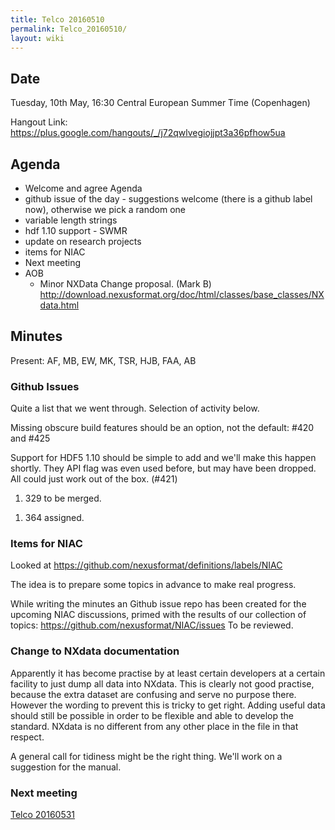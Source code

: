 ```yaml
---
title: Telco 20160510
permalink: Telco_20160510/
layout: wiki
---
```


Date
----

Tuesday, 10th May, 16:30 Central European Summer Time (Copenhagen)

Hangout Link:
<https://plus.google.com/hangouts/_/j72qwlvegiojjpt3a36pfhow5ua>

Agenda
------

-   Welcome and agree Agenda
-   github issue of the day - suggestions welcome (there is a github
    label now), otherwise we pick a random one
-   variable length strings
-   hdf 1.10 support - SWMR
-   update on research projects
-   items for NIAC
-   Next meeting
-   AOB
    -   Minor NXData Change proposal. (Mark B)
        <http://download.nexusformat.org/doc/html/classes/base_classes/NXdata.html>

Minutes
-------

Present: AF, MB, EW, MK, TSR, HJB, FAA, AB

### Github Issues

Quite a list that we went through. Selection of activity below.

Missing obscure build features should be an option, not the default:
\#420 and \#425

Support for HDF5 1.10 should be simple to add and we'll make this happen
shortly. They API flag was even used before, but may have been dropped.
All could just work out of the box. (\#421)

1.  329 to be merged.

<!-- -->

1.  364 assigned.

### Items for NIAC

Looked at <https://github.com/nexusformat/definitions/labels/NIAC>

The idea is to prepare some topics in advance to make real progress.

While writing the minutes an Github issue repo has been created for the
upcoming NIAC discussions, primed with the results of our collection of
topics: <https://github.com/nexusformat/NIAC/issues> To be reviewed.

### Change to NXdata documentation

Apparently it has become practise by at least certain developers at a
certain facility to just dump all data into NXdata. This is clearly not
good practise, because the extra dataset are confusing and serve no
purpose there. However the wording to prevent this is tricky to get
right. Adding useful data should still be possible in order to be
flexible and able to develop the standard. NXdata is no different from
any other place in the file in that respect.

A general call for tidiness might be the right thing. We'll work on a
suggestion for the manual.

### Next meeting

[Telco 20160531](Telco_20160531 "wikilink")
